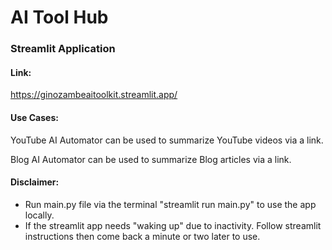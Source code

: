 # AI Tool Hub

### Streamlit Application

#### Link:

https://ginozambeaitoolkit.streamlit.app/ 

#### Use Cases:

YouTube AI Automator can be used to summarize YouTube videos via a link.

Blog AI Automator can be used to summarize Blog articles via a link.

#### Disclaimer:

- Run main.py file via the terminal "streamlit run main.py" to use the app locally.
- If the streamlit app needs "waking up" due to inactivity. Follow streamlit instructions then come back a minute or two later to use.


